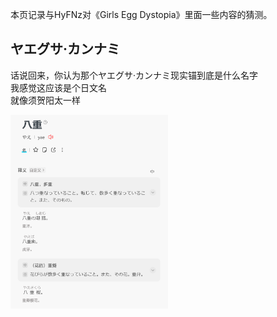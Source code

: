 本页记录与HyFNz对《Girls Egg Dystopia》里面一些内容的猜测。

## ヤエグサ·カンナミ
话说回来，你认为那个ヤエグサ·カンナミ现实锚到底是什么名字  
我感觉这应该是个日文名  
就像须贺阳太一样  

<img src="./1.png" width="50%">